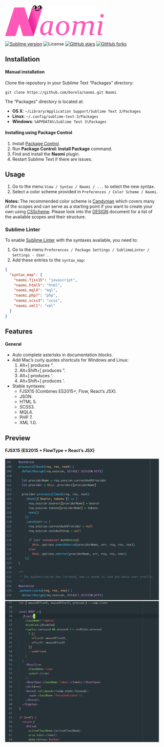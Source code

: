 ![Naomi](art/logo.png)

[![Sublime version](https://img.shields.io/badge/sublime%203->%3D3126-orange.svg?style=flat-square)][sublime]
![License](http://img.shields.io/:license-mixed-blue.svg?style=flat-square)
[![GitHub stars](https://img.shields.io/github/stars/borela/naomi.svg?style=social&label=Star)][stars]
[![GitHub forks](https://img.shields.io/github/forks/borela/naomi.svg?style=social&label=Fork)][forks]

## Installation

#### Manual installation

Clone the repository in your Sublime Text “Packages” directory:

    git clone https://github.com/borela/naomi.git Naomi

The “Packages” directory is located at:

* **OS X**: `~/Library/Application Support/Sublime Text 3/Packages`
* **Linux**: `~/.config/sublime-text-3/Packages`
* **Windows**: `%APPDATA%\Sublime Text 3\Packages`

#### Installing using Package Control

1. Install [Package Control](https://packagecontrol.io/installation).
2. Run **Package Control: Install Package** command.
3. Find and install the **Naomi** plugin.
4. Restart Sublime Text if there are issues.

## Usage

1. Go to the menu `View / Syntax / Naomi / ...` to select the new syntax.
2. Select a color scheme provided in `Preferences / Color Scheme / Naomi`.

**Notes:** The recommended color scheme is [Candyman][candyman] which covers many
of the scopes and can serve as a starting point if you want to create your own using
[CSScheme][csscheme]. Please look into the [DESIGN][design] document for a list
of the available scopes and their structure.

### Sublime Linter

To enable [Sublime Linter][sublimeLinter] with the syntaxes available, you need to:

1. Go to the menu `Preferences / Package Settings / SublimeLinter / Settings - User `.
2. Add these entries to the `syntax_map`:

```JSON
{
  "syntax_map": {
    "naomi.fjsx15": "javascript",
    "naomi.html5": "html",
    "naomi.mql4": "mql",
    "naomi.php7": "php",
    "naomi.scss3": "scss",
    "naomi.xml1": "xml"
  }
}
```

## Features

#### General

* Auto complete asterisks in documentation blocks.
* Add Mac’s curly quotes shortcuts for Windows and Linux:
  1. Alt+[ produces “.
  2. Alt+Shift+[ produces ”.
  3. Alt+] produces ‘.
  4. Alt+Shift+] produces ’.
* Stable syntaxes:
  * FJSX15 (Combines ES2015+, Flow, React’s JSX).
  * JSON.
  * HTML 5.
  * SCSS3.
  * MQL4.
  * PHP 7.
  * XML 1.0.

## Preview

#### FJSX15 (ES2015 + FlowType + React’s JSX)

![Candyman FJSX15 preview 1](preview/fjsx15/candyman-1.png)
![Candyman FJSX15 preview 2](preview/fjsx15/candyman-2.png)

[candyman]: schemes/candyman
[csscheme]: //github.com/FichteFoll/CSScheme
[design]: DESIGN.md
[sublime]: //www.sublimetext.com
[stars]: //github.com/borela/naomi/stargazers
[forks]: //github.com/borela/naomi/network/members
[sublimeLinter]: //github.com/SublimeLinter/SublimeLinter3
